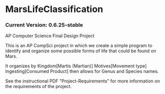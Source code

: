 # MarsLifeClassification

### Current Version: 0.6.25-stable

AP Computer Science Final Design Project

This is an AP CompSci project in which we create a simple program to identify and organize some possible forms of life that could be found on Mars.

It organizes by Kingdom[Martis (Martian)] Motives[Movement type] Ingesting[Consumed Product] then allows for Genus and Species names.

See the instructional PDF "Project-Requirements" for more information on the requirements of the project.

